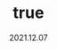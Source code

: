 ---
wip: "True"
id: "36611"
title:
  de: "Vergilbte Gajaleder-Schatzkarte"
  en: "Timeworn Saigaskin Map"
  fr: "Vieille carte en peau de gaja"
  ja: "古ぼけた地図G13"
layout: treasuremap
page_type: guide
categories: "treasuremap"
instanceType: "treasuremap"
date: "2021.12.07"
patchNumber: "6.0"
patchName: "Endwalker"
expac: "ew"
image: "/assets/img/content/klassen/Chocobo.webp"
terms:
    - term: "TreasureMaps"
    - term: "Endwalker"
sortid: 21
order: 21
plvl: 90
slug: "vergilbte_gajaleder_schatzkarte"
maxpartysize: 1
zones:
  - zonename: "Labyrinthos"
    fullimage: "/assets/img/treasuremaps/Vergilbte Gajaleder-Schatzkarte/Labyrinthos/Labyrinthos.webp"
    subimage:
      - "/assets/img/treasuremaps/Vergilbte Gajaleder-Schatzkarte/Labyrinthos/A.webp"
      - "/assets/img/treasuremaps/Vergilbte Gajaleder-Schatzkarte/Labyrinthos/B.webp"
      - "/assets/img/treasuremaps/Vergilbte Gajaleder-Schatzkarte/Labyrinthos/C.webp"
      - "/assets/img/treasuremaps/Vergilbte Gajaleder-Schatzkarte/Labyrinthos/D.webp"
      - "/assets/img/treasuremaps/Vergilbte Gajaleder-Schatzkarte/Labyrinthos/E.webp"
      - "/assets/img/treasuremaps/Vergilbte Gajaleder-Schatzkarte/Labyrinthos/F.webp"
      - "/assets/img/treasuremaps/Vergilbte Gajaleder-Schatzkarte/Labyrinthos/G.webp"
      - "/assets/img/treasuremaps/Vergilbte Gajaleder-Schatzkarte/Labyrinthos/H.webp"
  - zonename: "Thavnair"
    fullimage: "/assets/img/treasuremaps/Vergilbte Gajaleder-Schatzkarte/Thavnair/Thavnair.webp"
    subimage:
      - "/assets/img/treasuremaps/Vergilbte Gajaleder-Schatzkarte/Thavnair/A.webp"
      - "/assets/img/treasuremaps/Vergilbte Gajaleder-Schatzkarte/Thavnair/B.webp"
      - "/assets/img/treasuremaps/Vergilbte Gajaleder-Schatzkarte/Thavnair/C.webp"
      - "/assets/img/treasuremaps/Vergilbte Gajaleder-Schatzkarte/Thavnair/D.webp"
      - "/assets/img/treasuremaps/Vergilbte Gajaleder-Schatzkarte/Thavnair/E.webp"
      - "/assets/img/treasuremaps/Vergilbte Gajaleder-Schatzkarte/Thavnair/F.webp"
      - "/assets/img/treasuremaps/Vergilbte Gajaleder-Schatzkarte/Thavnair/G.webp"
      - "/assets/img/treasuremaps/Vergilbte Gajaleder-Schatzkarte/Thavnair/H.webp"
  - zonename: "Garlemald"
    fullimage: "/assets/img/treasuremaps/Vergilbte Gajaleder-Schatzkarte/Garlemald/Garlemald.webp"
    subimage:
      - "/assets/img/treasuremaps/Vergilbte Gajaleder-Schatzkarte/Garlemald/A.webp"
      - "/assets/img/treasuremaps/Vergilbte Gajaleder-Schatzkarte/Garlemald/B.webp"
      - "/assets/img/treasuremaps/Vergilbte Gajaleder-Schatzkarte/Garlemald/C.webp"
      - "/assets/img/treasuremaps/Vergilbte Gajaleder-Schatzkarte/Garlemald/D.webp"
      - "/assets/img/treasuremaps/Vergilbte Gajaleder-Schatzkarte/Garlemald/E.webp"
      - "/assets/img/treasuremaps/Vergilbte Gajaleder-Schatzkarte/Garlemald/F.webp"
      - "/assets/img/treasuremaps/Vergilbte Gajaleder-Schatzkarte/Garlemald/G.webp"
      - "/assets/img/treasuremaps/Vergilbte Gajaleder-Schatzkarte/Garlemald/H.webp"
  - zonename: "Mare Lamentorum"
    fullimage: "/assets/img/treasuremaps/Vergilbte Gajaleder-Schatzkarte/Mare Lamentorum/Mare Lamentorum.webp"
    subimage:
      - "/assets/img/treasuremaps/Vergilbte Gajaleder-Schatzkarte/Mare Lamentorum/A.webp"
      - "/assets/img/treasuremaps/Vergilbte Gajaleder-Schatzkarte/Mare Lamentorum/B.webp"
      - "/assets/img/treasuremaps/Vergilbte Gajaleder-Schatzkarte/Mare Lamentorum/C.webp"
      - "/assets/img/treasuremaps/Vergilbte Gajaleder-Schatzkarte/Mare Lamentorum/D.webp"
      - "/assets/img/treasuremaps/Vergilbte Gajaleder-Schatzkarte/Mare Lamentorum/E.webp"
      - "/assets/img/treasuremaps/Vergilbte Gajaleder-Schatzkarte/Mare Lamentorum/F.webp"
      - "/assets/img/treasuremaps/Vergilbte Gajaleder-Schatzkarte/Mare Lamentorum/G.webp"
      - "/assets/img/treasuremaps/Vergilbte Gajaleder-Schatzkarte/Mare Lamentorum/H.webp"
  - zonename: "Ultima Thule"
    fullimage: "/assets/img/treasuremaps/Vergilbte Gajaleder-Schatzkarte/Ultima Thule/Ultima Thule.webp"
    subimage:
      - "/assets/img/treasuremaps/Vergilbte Gajaleder-Schatzkarte/Ultima Thule/A.webp"
      - "/assets/img/treasuremaps/Vergilbte Gajaleder-Schatzkarte/Ultima Thule/B.webp"
      - "/assets/img/treasuremaps/Vergilbte Gajaleder-Schatzkarte/Ultima Thule/C.webp"
      - "/assets/img/treasuremaps/Vergilbte Gajaleder-Schatzkarte/Ultima Thule/D.webp"
      - "/assets/img/treasuremaps/Vergilbte Gajaleder-Schatzkarte/Ultima Thule/E.webp"
      - "/assets/img/treasuremaps/Vergilbte Gajaleder-Schatzkarte/Ultima Thule/F.webp"
      - "/assets/img/treasuremaps/Vergilbte Gajaleder-Schatzkarte/Ultima Thule/G.webp"
      - "/assets/img/treasuremaps/Vergilbte Gajaleder-Schatzkarte/Ultima Thule/H.webp"
---